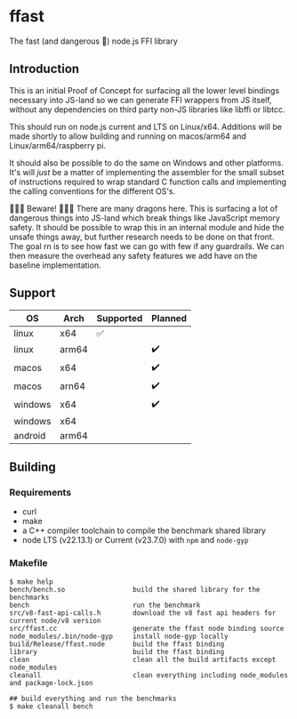 # ffast

The fast (and dangerous 🐉) node.js FFI library

## Introduction

This is an initial Proof of Concept for surfacing all the lower level bindings
necessary into JS-land so we can generate FFI wrappers from JS itself, without
any dependencies on third party non-JS libraries like libffi or libtcc.

This should run on node.js current and LTS on Linux/x64. Additions will be made
shortly to allow building and running on macos/arm64 and Linux/arm64/raspberry pi.

It should also be possible to do the same on Windows and other platforms. It's will
*just* be a matter of implementing the assembler for the small subset of instructions
required to wrap standard C function calls and implementing the calling conventions
for the different OS's.

🐉🐉🐉 Beware! 🐉🐉🐉 
There are many dragons here. This is surfacing a lot of dangerous things
into JS-land which break things like JavaScript memory safety. It should be possible
to wrap this in an internal module and hide the unsafe things away, but further
research needs to be done on that front. The goal rn is to see how fast we can go
with few if any guardrails. We can then measure the overhead any safety features
we add have on the baseline implementation.

## Support

| OS | Arch | Supported | Planned |
| --- | --- | --- | --- |
| linux | x64 | :white_check_mark: | |
| linux | arm64 |  | :heavy_check_mark: |
| macos | x64 |  | :heavy_check_mark: |
| macos | arn64 |  | :heavy_check_mark: |
| windows | x64 | | :heavy_check_mark: |
| windows | x64 | | |
| android | arm64 | | |


## Building

### Requirements

- curl
- make
- a C++ compiler toolchain to compile the benchmark shared library
- node LTS (v22.13.1) or Current (v23.7.0) with ```npm``` and ```node-gyp```

### Makefile

```shell
$ make help
bench/bench.so                 build the shared library for the benchmarks
bench                          run the benchmark
src/v8-fast-api-calls.h        download the v8 fast api headers for current node/v8 version
src/ffast.cc                   generate the ffast node binding source
node_modules/.bin/node-gyp     install node-gyp locally
build/Release/ffast.node       build the ffast binding
library                        build the ffast binding
clean                          clean all the build artifacts except node_modules
cleanall                       clean everything including node_modules and package-lock.json

## build everything and run the benchmarks
$ make cleanall bench
```